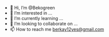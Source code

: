 - 👋 Hi, I’m @Bekogreen
- 👀 I’m interested in ...
- 🌱 I’m currently learning ...
- 💞️ I’m looking to collaborate on ...
- 📫 How to reach me berkay12yes@gmail.com

<!---
Bekogreen/Bekogreen is a ✨ special ✨ repository because its `README.md` (this file) appears on your GitHub profile.
You can click the Preview link to take a look at your changes.
--->
